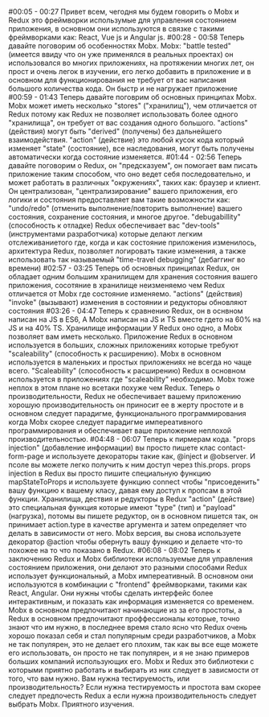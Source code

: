 #00:05 - 00:27
Привет всем, чегодня мы будем говорить о Mobx и Redux это фреймворки
использумые для управления состоянием приложения, в основном они используются в 
связке с такими фреймворками как: React, Vue js и Angular js.
#00:28 - 00:58
Теперь давайте поговорим об особенностях Mobx. Mobx: "battle tested" (имеется ввиду 
что он уже применялся в реальных проектах) он использовался во многих приложениях,
на протяжении многих лет, он прост и очень легок в изучении, его легко добавить в 
приложение и в основном для функционирования не требует от вас написания большого 
количества кода. Он быстр и не нагружает приложение
#00:59 - 01:43
Теперь давайте поговрим об основных принципах Mobx. Mobx может иметь несколько 
"stores" ("хранилищ"), чем отличается от Redux потому как Redux не позволяет 
использовать более одного "хранилища", он требует от вас создания одного большого. 
"actions" (действия) могут быть "derived" (получены) без дальнейшего взаимодействия.
"action" (действие) это любой кусок кода который изменяет "state" (состояние),
все наследования, могут быть получены автоматически когда состояние изменяется.
#01:44 - 02:56
Теперь давайте поговорим о Redux, он "предсказуем", он помогает вам писать приложение 
таким способом, что оно ведет себя последовательно, и может работать в различных 
"окружениях", таких как: браузер и клиент. Он централизован, "централизирование" 
вашего приложения, его логики и состояния предоставляет вам такие возможности
как: "undo/redo" (отменить выполнение/повторить выполнение) вашего состояния, 
сохранение состояния, и многое другое. "debugabillity" (способность к отладке)
Redux обеспечивает вас "dev-tools" (инструментами разработчика) которые делают
легким отслеживаниетого где, когда и как состояние приложения изменилось, 
архитектура Redux, позволяет логировать такие изменения, а также использовать
так называемый "time-travel debugging" (дебаггинг во времени)
#02:57 - 03:25
Теперь об основных принципах Redux, он обладает одним большим хранилищем
для хранения состояния вашего приложения, сосотяние в хранилище неизменяемо
чем Redux отличается от Mobx где состояние изменяемо. "actions" (действия)
"invoke" (вызывают) изменения в состоянии и редукторы обновляют состояния
#03:26 - 04:47
Теперь к сравнению Redux, он в оснвном написан на JS в ES6, А Mobx написан 
на JS и TS вместе гдето на 60% на JS и на 40% TS. Хранилище информации
У Redux оно одно, а Mobx позволяет вам иметь несколько. Приложение
Redux в основном используется в больших, сложных приложениях которые требуют
"scaleability" (способность к расширению). Mobx в основном используется 
в маленьких и простых приложениях не всегда но чаще всего. "Scaleability" 
(способность к расширению) Redux в основном используется в приложениях
где "scaleability" необходимо. Mobx тоже неплох в этом плане но всетаки
похуже чем Redux. Теперь о производительности, Redux не обеспечивает
вашему приложению хорошую производительность он приносит ее в жерту 
простоте и в основном следует парадигме, функционального программирования
когда Mobx скорее следует парадигме импереативного программирования
и обеспечивает ваше приложение неплохой производительностью.
#04:48 - 06:07
Теперь к пирмерам кода. "props injection" (добавление информации) вы 
просто пишете клас contact-form-page и используете декораторы такие как,
@inject и @observer. И псоле вы можете легко получить к ним доступ через
this.props. props injection в Redux вы просто пишите специальную функцию
mapStateToProps и используете функцию connect чтобы "присоеденить" вашу
функцию к вашему класу, давая ему доступ к пропсам в этой функции. 
Хранилища, дествия и редукторы в Redux "action" (действие) это специальная
функция которые имеют "type" (тип) и "payload" (нагрузка), потомы вы пишете
редуктор, он в основном пишется так, он принимает action.type в качестве
аргумента и затем определяет что делать в зависимости от него.
Mobx версия, вы снова используете декоратор @action чтобы обернуть вашу 
функцию и делаете что-то похожее на то что показано в Redux.
#06:08 - 08:02
Теперь к заключению Redux и Mobx библиотеки используемые для управления
состоянием приложения, они делают это разными способами Redux использует
функциональный, а Mobx импереативный. В основном они используются в 
комбинации с "frontend" фреймворками, такими как React, Angular. Они
нужны чтобы сделать интерфейс более интерактивным, и показать как 
информация изменяется со временем. Mobx в основном предпочитают начинающие
из за его простоты, а Redux в основном предпочитают проффессионалы которые,
точно знают что им нужно, в последнее время стало ясно что Redux очень 
хорошо показал себя и стал популярным среди разработчиков, а Mobx не так
популярен, это не делает его плохим, так как вы все еще можете его 
использовать, он просто не так популярен, и я не знаю примеров больших 
компаний использующих его. Mobx и Redux это библиотеки с которыми
приятно работать и выбирать из них следует в зависмости от того, что
вам нужно. Вам нужна тестируемость, или производительность? Если
нужна тестируемость и простота вам скорее следует предпочесть Redux
а если нужна производительность следует выбрать Mobx.
Приятного изучения.
